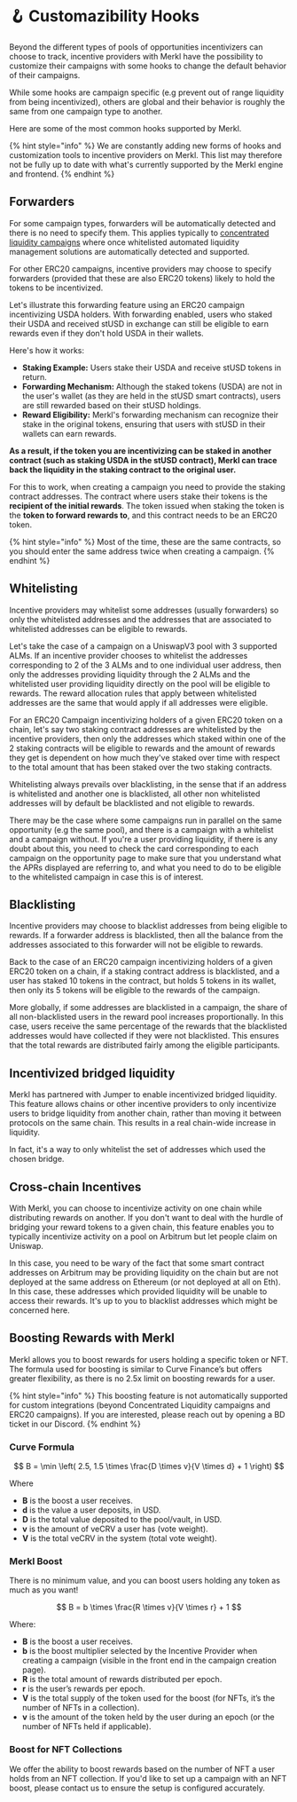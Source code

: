 # 🪝 Customazibility Hooks

Beyond the different types of pools of opportunities incentivizers can choose to track, incentive providers with Merkl have the possibility to customize their campaigns with some hooks to change the default behavior of their campaigns.

While some hooks are campaign specific (e.g prevent out of range liquidity from being incentivized), others are global and their behavior is roughly the same from one campaign type to another.

Here are some of the most common hooks supported by Merkl.

{% hint style="info" %}
We are constantly adding new forms of hooks and customization tools to incentive providers on Merkl. This list may therefore not be fully up to date with what's currently supported by the Merkl engine and frontend.
{% endhint %}

## Forwarders

For some campaign types, forwarders will be automatically detected and there is no need to specify them. This applies typically to [concentrated liquidity campaigns](../campaigns/concentrated-liquidity-mechanisms.md#automated-liquidity-management-solutions) where once whitelisted automated liquidity management solutions are automatically detected and supported.

For other ERC20 campaigns, incentive providers may choose to specify forwarders (provided that these are also ERC20 tokens) likely to hold the tokens to be incentivized.

Let's illustrate this forwarding feature using an ERC20 campaign incentivizing USDA holders. With forwarding enabled, users who staked their USDA and received stUSD in exchange can still be eligible to earn rewards even if they don't hold USDA in their wallets.

Here's how it works:

- **Staking Example:** Users stake their USDA and receive stUSD tokens in return.
- **Forwarding Mechanism:** Although the staked tokens (USDA) are not in the user's wallet (as they are held in the stUSD smart contracts), users are still rewarded based on their stUSD holdings.
- **Reward Eligibility:** Merkl's forwarding mechanism can recognize their stake in the original tokens, ensuring that users with stUSD in their wallets can earn rewards.

**As a result, if the token you are incentivizing can be staked in another contract (such as staking USDA in the stUSD contract), Merkl can trace back the liquidity in the staking contract to the original user.**

For this to work, when creating a campaign you need to provide the staking contract addresses. The contract where users stake their tokens is the **recipient of the initial rewards**. The token issued when staking the token is the **token to forward rewards to**, and this contract needs to be an ERC20 token.

{% hint style="info" %}
Most of the time, these are the same contracts, so you should enter the same address twice when creating a campaign.
{% endhint %}

## Whitelisting

Incentive providers may whitelist some addresses (usually forwarders) so only the whitelisted addresses and the addresses that are associated to whitelisted addresses can be eligible to rewards.

Let's take the case of a campaign on a UniswapV3 pool with 3 supported ALMs. If an incentive provider chooses to whitelist the addresses corresponding to 2 of the 3 ALMs and to one individual user address, then only the addresses providing liquidity through the 2 ALMs and the whitelisted user providing liquidity directly on the pool will be eligible to rewards.
The reward allocation rules that apply between whitelisted addresses are the same that would apply if all addresses were eligible.

For an ERC20 Campaign incentivizing holders of a given ERC20 token on a chain, let's say two staking contract addresses are whitelisted by the incentive providers, then only the addresses which staked within one of the 2 staking contracts will be eligible to rewards and the amount of rewards they get is dependent on how much they've staked over time with respect to the total amount that has been staked over the two staking contracts.

Whitelisting always prevails over blacklisting, in the sense that if an address is whitelisted and another one is blacklisted, all other non whitelisted addresses will by default be blacklisted and not eligible to rewards.

There may be the case where some campaigns run in parallel on the same opportunity (e.g the same pool), and there is a campaign with a whitelist and a campaign without. If you're a user providing liquidity, if there is any doubt about this, you need to check the card corresponding to each campaign on the opportunity page to make sure that you understand what the APRs displayed are referring to, and what you need to do to be eligible to the whitelisted campaign in case this is of interest.

## Blacklisting

Incentive providers may choose to blacklist addresses from being eligible to rewards. If a forwarder address is blacklisted, then all the balance from the addresses associated to this forwarder will not be eligible to rewards.

Back to the case of an ERC20 campaign incentivizing holders of a given ERC20 token on a chain, if a staking contract address is blacklisted, and a user has staked 10 tokens in the contract, but holds 5 tokens in its wallet, then only its 5 tokens will be eligible to the rewards of the campaign.

More globally, if some addresses are blacklisted in a campaign, the share of all non-blacklisted users in the reward pool increases proportionally. In this case, users receive the same percentage of the rewards that the blacklisted addresses would have collected if they were not blacklisted. This ensures that the total rewards are distributed fairly among the eligible participants.

## Incentivized bridged liquidity

Merkl has partnered with Jumper to enable incentivized bridged liquidity. This feature allows chains or other incentive providers to only incentivize users to bridge liquidity from another chain, rather than moving it between protocols on the same chain. This results in a real chain-wide increase in liquidity.

In fact, it's a way to only whitelist the set of addresses which used the chosen bridge.

## Cross-chain Incentives

With Merkl, you can choose to incentivize activity on one chain while distributing rewards on another. If you don't want to deal with the hurdle of bridging your reward tokens to a given chain, this feature enables you to typically incentivize activity on a pool on Arbitrum but let people claim on Uniswap.

In this case, you need to be wary of the fact that some smart contract addresses on Arbitrum may be providing liquidity on the chain but are not deployed at the same address on Ethereum (or not deployed at all on Eth). In this case, these addresses which provided liquidity will be unable to access their rewards. It's up to you to blacklist addresses which might be concerned here.

## Boosting Rewards with Merkl

Merkl allows you to boost rewards for users holding a specific token or NFT. The formula used for boosting is similar to Curve Finance’s but offers greater flexibility, as there is no 2.5x limit on boosting rewards for a user.

{% hint style="info" %}
This boosting feature is not automatically supported for custom integrations (beyond Concentrated Liquidity campaigns and ERC20 campaigns). If you are interested, please reach out by opening a BD ticket in our Discord.
{% endhint %}

### Curve Formula

$$
B = \min \left( 2.5, 1.5 \times \frac{D \times v}{V \times d} + 1 \right)
$$

Where

- **B** is the boost a user receives.
- **d** is the value a user deposits, in USD.
- **D** is the total value deposited to the pool/vault, in USD.
- **v** is the amount of veCRV a user has (vote weight).
- **V** is the total veCRV in the system (total vote weight).

### Merkl Boost

There is no minimum value, and you can boost users holding any token as much as you want!

$$
B = b \times \frac{R \times v}{V \times r} + 1
$$

Where:

- **B** is the boost a user receives.
- **b** is the boost multiplier selected by the Incentive Provider when creating a campaign (visible in the front end in the campaign creation page).
- **R** is the total amount of rewards distributed per epoch.
- **r** is the user’s rewards per epoch.
- **V** is the total supply of the token used for the boost (for NFTs, it’s the number of NFTs in a collection).
- **v** is the amount of the token held by the user during an epoch (or the number of NFTs held if applicable).

### Boost for NFT Collections

We offer the ability to boost rewards based on the number of NFT a user holds from an NFT collection. If you'd like to set up a campaign with an NFT boost, please contact us to ensure the setup is configured accurately.
